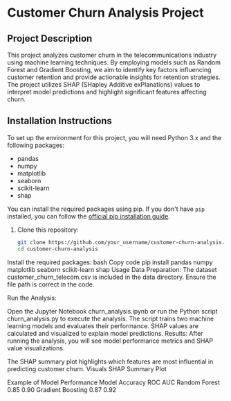 # Customer Churn Analysis Project

## Project Description
This project analyzes customer churn in the telecommunications industry using machine learning techniques. By employing models such as Random Forest and Gradient Boosting, we aim to identify key factors influencing customer retention and provide actionable insights for retention strategies. The project utilizes SHAP (SHapley Additive exPlanations) values to interpret model predictions and highlight significant features affecting churn.

## Installation Instructions
To set up the environment for this project, you will need Python 3.x and the following packages:

- pandas
- numpy
- matplotlib
- seaborn
- scikit-learn
- shap

You can install the required packages using pip. If you don't have `pip` installed, you can follow the [official pip installation guide](https://pip.pypa.io/en/stable/installation/).

1. Clone this repository:
   ```bash
   git clone https://github.com/your_username/customer-churn-analysis.git
   cd customer-churn-analysis
Install the required packages:
bash
Copy code
pip install pandas numpy matplotlib seaborn scikit-learn shap
Usage
Data Preparation: The dataset customer_churn_telecom.csv is included in the data directory. Ensure the file path is correct in the code.

Run the Analysis:

Open the Jupyter Notebook churn_analysis.ipynb or run the Python script churn_analysis.py to execute the analysis.
The script trains two machine learning models and evaluates their performance.
SHAP values are calculated and visualized to explain model predictions.
Results: After running the analysis, you will see model performance metrics and SHAP value visualizations.

The SHAP summary plot highlights which features are most influential in predicting customer churn.
Visuals
SHAP Summary Plot

Example of Model Performance
Model	Accuracy	ROC AUC
Random Forest	0.85	0.90
Gradient Boosting	0.87	0.92


